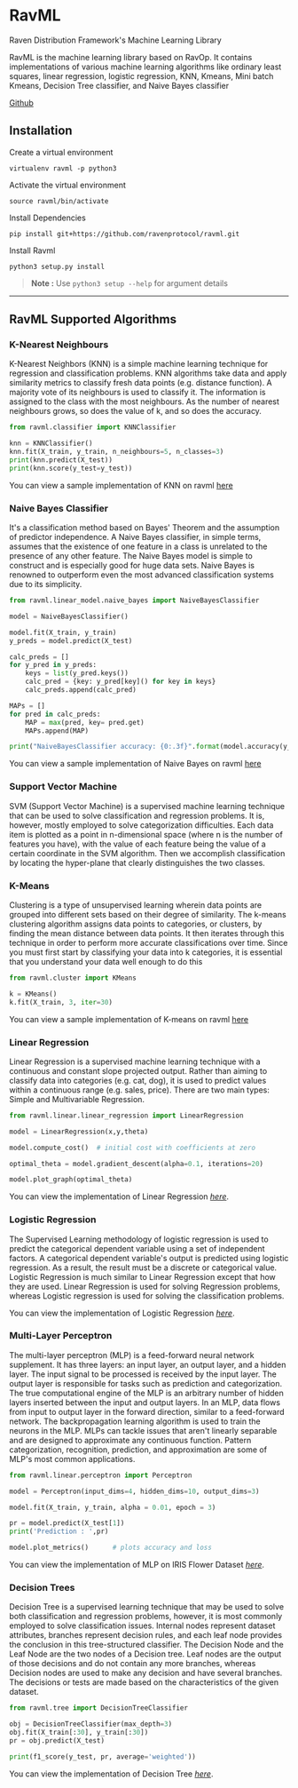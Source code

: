 # RavML
Raven Distribution Framework's Machine Learning Library

RavML is the machine learning library based on RavOp. It contains implementations of various machine learning algorithms like ordinary least squares, linear regression, logistic regression, KNN, Kmeans, Mini batch Kmeans, Decision Tree classifier, and Naive Bayes classifier


[Github](https://github.com/ravenprotocol/ravml.git)

## Installation

Create a virtual environment
    
    virtualenv ravml -p python3
    
Activate the virtual environment
    
    source ravml/bin/activate

Install Dependencies

    pip install git+https://github.com/ravenprotocol/ravml.git

Install Ravml

    python3 setup.py install
 
> **Note :** Use `python3 setup --help` for argument details

---
## RavML Supported Algorithms

### K-Nearest Neighbours
K-Nearest Neighbors (KNN) is a simple machine learning technique for regression and classification problems. KNN algorithms take data and apply similarity metrics to classify fresh data points (e.g. distance function). A majority vote of its neighbours is used to classify it. The information is assigned to the class with the most neighbours. As the number of nearest neighbours grows, so does the value of k, and so does the accuracy.

```python
from ravml.classifier import KNNClassifier

knn = KNNClassifier()
knn.fit(X_train, y_train, n_neighbours=5, n_classes=3)
print(knn.predict(X_test))
print(knn.score(y_test=y_test))
```
You can view a sample implementation of KNN on ravml [here](https://github.com/ravenprotocol/ravml/blob/main/examples/knn_classifier.py)


### Naive Bayes Classifier
It's a classification method based on Bayes' Theorem and the assumption of predictor independence. A Naive Bayes classifier, in simple terms, assumes that the existence of one feature in a class is unrelated to the presence of any other feature. The Naive Bayes model is simple to construct and is especially good for huge data sets. Naive Bayes is renowned to outperform even the most advanced classification systems due to its simplicity.

```python
from ravml.linear_model.naive_bayes import NaiveBayesClassifier

model = NaiveBayesClassifier()

model.fit(X_train, y_train)
y_preds = model.predict(X_test)

calc_preds = []
for y_pred in y_preds:
    keys = list(y_pred.keys())
    calc_pred = {key: y_pred[key]() for key in keys}
    calc_preds.append(calc_pred)

MAPs = []
for pred in calc_preds:
    MAP = max(pred, key= pred.get)
    MAPs.append(MAP)

print("NaiveBayesClassifier accuracy: {0:.3f}".format(model.accuracy(y_test, MAPs)))
```
You can view a sample implementation of Naive Bayes on ravml [here](https://github.com/ravenprotocol/ravml/blob/main/examples/naive_bayes_classifier.py)

### Support Vector Machine
SVM (Support Vector Machine) is a supervised machine learning technique that can be used to solve classification and regression problems. It is, however, mostly employed to solve categorization difficulties. Each data item is plotted as a point in n-dimensional space (where n is the number of features you have), with the value of each feature being the value of a certain coordinate in the SVM algorithm. Then we accomplish classification by locating the hyper-plane that clearly distinguishes the two classes.
### K-Means

Clustering is a type of unsupervised learning wherein data points are grouped into different sets based on their degree of similarity. The k-means clustering algorithm assigns data points to categories, or clusters, by finding the mean distance between data points. It then iterates through this technique in order to perform more accurate classifications over time. Since you must first start by classifying your data into k categories, it is essential that you understand your data well enough to do this

```python
from ravml.cluster import KMeans

k = KMeans()
k.fit(X_train, 3, iter=30)
```

You can view a sample implementation of K-means on ravml [here](https://github.com/ravenprotocol/ravml/blob/main/examples/kmeans.py)

### Linear Regression

Linear Regression is a supervised machine learning technique with a continuous and constant slope projected output. Rather than aiming to classify data into categories (e.g. cat, dog), it is used to predict values within a continuous range (e.g. sales, price). There are two main types: Simple and Multivariable Regression.

```python
from ravml.linear.linear_regression import LinearRegression

model = LinearRegression(x,y,theta)

model.compute_cost()  # initial cost with coefficients at zero

optimal_theta = model.gradient_descent(alpha=0.1, iterations=20)

model.plot_graph(optimal_theta)
```

You can view the implementation of Linear Regression [*here*](https://github.com/ravenprotocol/ravml/blob/main/ravml/linear/linear_regression.py).

### Logistic Regression

The Supervised Learning methodology of logistic regression is used to predict the categorical dependent variable using a set of independent factors. A categorical dependent variable's output is predicted using logistic regression. As a result, the result must be a discrete or categorical value. Logistic Regression is much similar to Linear Regression except that how they are used. Linear Regression is used for solving Regression problems, whereas Logistic regression is used for solving the classification problems. 

You can view the implementation of Logistic Regression [*here*](https://github.com/ravenprotocol/ravml/blob/main/ravml/linear/logistic_regression.py).

### Multi-Layer Perceptron

The multi-layer perceptron (MLP) is a feed-forward neural network supplement. It has three layers: an input layer, an output layer, and a hidden layer. The input signal to be processed is received by the input layer. The output layer is responsible for tasks such as prediction and categorization. The true computational engine of the MLP is an arbitrary number of hidden layers inserted between the input and output layers. In an MLP, data flows from input to output layer in the forward direction, similar to a feed-forward network. The backpropagation learning algorithm is used to train the neurons in the MLP. MLPs can tackle issues that aren't linearly separable and are designed to approximate any continuous function. Pattern categorization, recognition, prediction, and approximation are some of MLP's most common applications.

```python
from ravml.linear.perceptron import Perceptron

model = Perceptron(input_dims=4, hidden_dims=10, output_dims=3)

model.fit(X_train, y_train, alpha = 0.01, epoch = 3)

pr = model.predict(X_test[1])
print('Prediction : ',pr)

model.plot_metrics()      # plots accuracy and loss
```

You can view the implementation of MLP on IRIS Flower Dataset [*here*](https://github.com/ravenprotocol/ravml/blob/main/ravml/linear/mlp_iris.py).

### Decision Trees

Decision Tree is a supervised learning technique that may be used to solve both classification and regression problems, however, it is most commonly employed to solve classification issues. Internal nodes represent dataset attributes, branches represent decision rules, and each leaf node provides the conclusion in this tree-structured classifier. The Decision Node and the Leaf Node are the two nodes of a Decision tree. Leaf nodes are the output of those decisions and do not contain any more branches, whereas Decision nodes are used to make any decision and have several branches. The decisions or tests are made based on the characteristics of the given dataset.

```python
from ravml.tree import DecisionTreeClassifier

obj = DecisionTreeClassifier(max_depth=3)
obj.fit(X_train[:30], y_train[:30])
pr = obj.predict(X_test)

print(f1_score(y_test, pr, average='weighted'))
```

You can view the implementation of Decision Tree [*here*](https://github.com/ravenprotocol/ravml/blob/main/ravml/tree/decision_tree.py).
